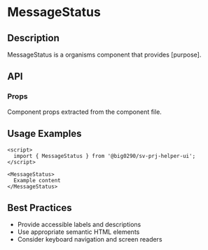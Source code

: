 # MessageStatus

## Description

MessageStatus is a organisms component that provides [purpose].

## API

### Props

Component props extracted from the component file.

## Usage Examples

```svelte
<script>
  import { MessageStatus } from '@big0290/sv-prj-helper-ui';
</script>

<MessageStatus>
  Example content
</MessageStatus>
```

## Best Practices

- Provide accessible labels and descriptions
- Use appropriate semantic HTML elements
- Consider keyboard navigation and screen readers
